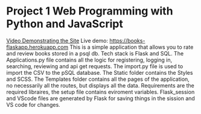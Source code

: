 # Project 1 Web Programming with Python and JavaScript
[Video Demonstrating the Site](https://youtu.be/fUOWlYM7bpI)
Live demo: https://books-flaskapp.herokuapp.com
This is a simple application that allows you to rate and review books stored in a psql db. Tech stack is Flask and SQL. 
The Applications.py file contains all the logic for registering, logging in, searching, reviewing and api get requests. 
The import.py file is used to import the CSV to the pSQL database. 
The Static folder contains the Styles and SCSS.
The Templates folder contains all the pages of the application, no necessarily all the routes, but displays all the data.
Requirements are the required libraires, the setup file contains eviroment variables.
Flask_session and VScode files are generated by Flask for saving things in the sission and VS code for changes. 


